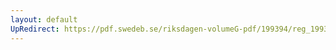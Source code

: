 ```yaml
---
layout: default
UpRedirect: https://pdf.swedeb.se/riksdagen-volumeG-pdf/199394/reg_199394/reg_199394_0084.pdf
---
```

